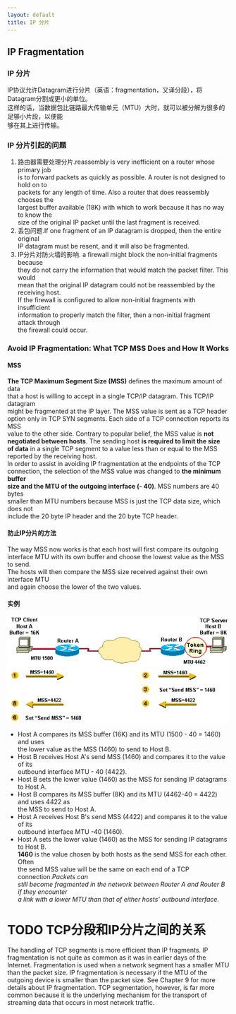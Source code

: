 ```yaml
---
layout: default
title: IP 分片  
---
```

## IP Fragmentation 

### IP 分片
IP协议允许Datagram进行分片（英语：fragmentation，又译分段），将Datagram分割成更小的单位。   
这样的话，当数据包比链路最大传输单元（MTU）大时，就可以被分解为很多的足够小片段，以便能   
够在其上进行传输。


### IP 分片引起的问题
1. 路由器需要处理分片.reassembly is very inefficient on a router whose primary job    
is to forward packets as quickly as possible. A router is not designed to hold on to    
packets for any length of time. Also a router that does reassembly chooses the    
largest buffer available (18K) with which to work because it has no way to know the    
size of the original IP packet until the last fragment is received.      
2. 丢包问题.If one fragment of an IP datagram is dropped, then the entire original    
IP datagram must be resent, and it will also be fragmented.    
3. IP分片对防火墙的影响. a firewall might block the non-initial fragments because    
they do not carry the information that would match the packet filter. This would    
mean that the original IP datagram could not be reassembled by the receiving host.    
If the firewall is configured to allow non-initial fragments with insufficient    
information to properly match the filter, then a non-initial fragment attack through    
the firewall could occur. 

### Avoid IP Fragmentation: What TCP MSS Does and How It Works
#### MSS
**The TCP Maximum Segment Size (MSS)** defines the maximum amount of data   
that a host is willing to accept in a single TCP/IP datagram. This TCP/IP datagram       
might be fragmented at the IP layer. The MSS value is sent as a TCP header       
option only in TCP SYN segments. Each side of a TCP connection reports its MSS       
value to the other side. Contrary to popular belief, the MSS value is **not       
negotiated between hosts**. The sending host **is required to limit the size       
of data** in a single TCP segment to a value less than or equal to the MSS       
reported by the receiving host.      
In order to assist in avoiding IP fragmentation at the endpoints of the TCP    
connection, the selection of the MSS value was changed to **the minimum buffer    
size and the MTU of the outgoing interface (- 40)**. MSS numbers are 40 bytes    
smaller than MTU numbers because MSS is just the TCP data size, which does not    
include the 20 byte IP header and the 20 byte TCP header.   
#### 防止IP分片的方法
The way MSS now works is that each host will first compare its outgoing    
interface MTU with its own buffer and choose the lowest value as the MSS to send.    
The hosts will then compare the MSS size received against their own interface MTU    
and again choose the lower of the two values.

#### 实例
![](https://github.com/lxlenovostar/lix_blog/blob/gh-pages/images/2016-09-27-IP-Fragmentation-1.gif)   
- Host A compares its MSS buffer (16K) and its MTU (1500 - 40 = 1460) and uses    
the lower value as the MSS (1460) to send to Host B.   
- Host B receives Host A's send MSS (1460) and compares it to the value of its    
outbound interface MTU - 40 (4422).   
- Host B sets the lower value (1460) as the MSS for sending IP datagrams to Host A.  
- Host B compares its MSS buffer (8K) and its MTU (4462-40 = 4422) and uses 4422 as    
the MSS to send to Host A.   
- Host A receives Host B's send MSS (4422) and compares it to the value of its    
outbound interface MTU -40 (1460).   
- Host A sets the lower value (1460) as the MSS for sending IP datagrams to Host B.   
**1460** is the value chosen by both hosts as the send MSS for each other. Often    
the send MSS value will be the same on each end of a TCP connection.*Packets can    
still become fragmented in the network between Router A and Router B if they encounter    
a link with a lower MTU than that of either hosts' outbound interface.* 

# TODO TCP分段和IP分片之间的关系
The handling of TCP segments is more efficient than IP
fragments. IP fragmentation is not quite as common as it was in earlier days of the Internet.
Fragmentation is used when a network segment has a smaller MTU than the packet size. IP
fragmentation is necessary if the MTU of the outgoing device is smaller than the packet size. See
Chapter 9 for more details about IP fragmentation. TCP segmentation, however, is far more
common because it is the underlying mechanism for the transport of streaming data that occurs
in most network traffic.

